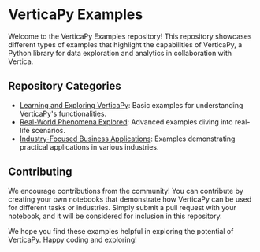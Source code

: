 # VerticaPy Examples

Welcome to the VerticaPy Examples repository! This repository showcases different types of examples that highlight the capabilities of VerticaPy, a Python library for data exploration and analytics in collaboration with Vertica.

## Repository Categories

- [Learning and Exploring VerticaPy](https://github.com/vertica/VerticaPy/examples/learn): Basic examples for understanding VerticaPy's functionalities.
- [Real-World Phenomena Explored](https://github.com/vertica/VerticaPy/examples/understand): Advanced examples diving into real-life scenarios.
- [Industry-Focused Business Applications](https://github.com/vertica/VerticaPy/examples/business): Examples demonstrating practical applications in various industries.

## Contributing

We encourage contributions from the community! You can contribute by creating your own notebooks that demonstrate how VerticaPy can be used for different tasks or industries. Simply submit a pull request with your notebook, and it will be considered for inclusion in this repository.

We hope you find these examples helpful in exploring the potential of VerticaPy. Happy coding and exploring!